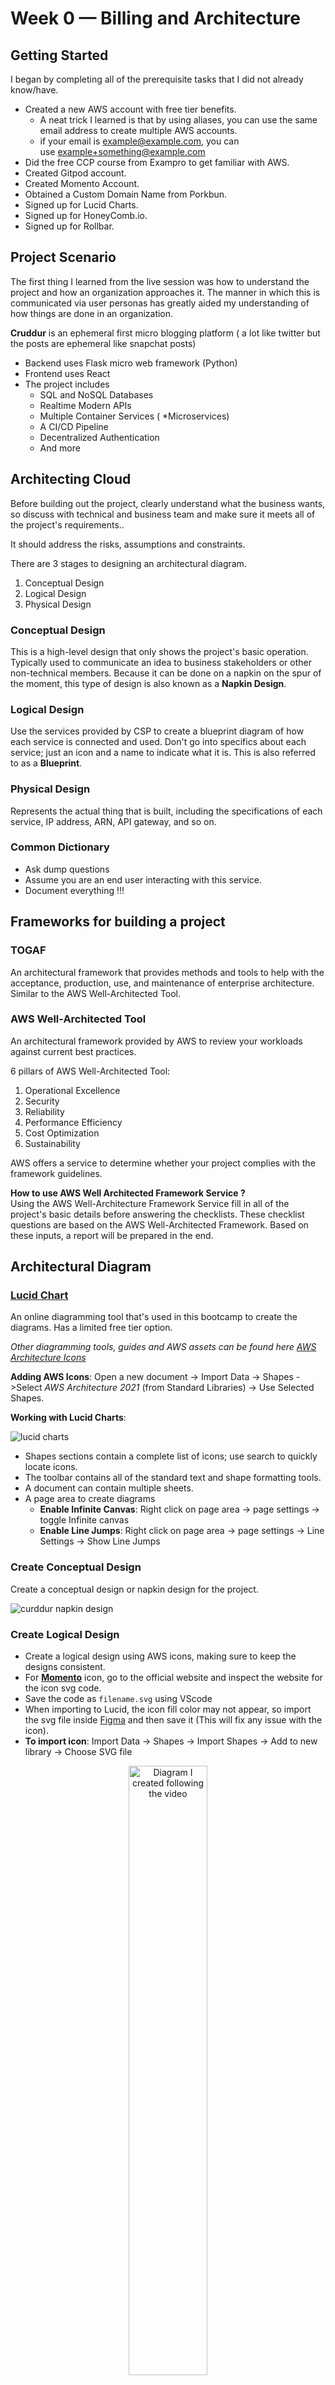 # Week 0 — Billing and Architecture

## **Getting Started**

I began by completing all of the prerequisite tasks that I did not already know/have.

- Created a new AWS account with free tier benefits.
  - A neat trick I learned is that by using aliases, you can use the same email address to create multiple AWS accounts.
  - if your email is example@example.com, you can use example+something@example.com
- Did the free CCP course from Exampro to get familiar with AWS.
- Created Gitpod account.
- Created Momento Account.
- Obtained a Custom Domain Name from Porkbun.
- Signed up for Lucid Charts.
- Signed up for HoneyComb.io.
- Signed up for Rollbar.

## Project Scenario

The first thing I learned from the live session was how to understand the project and how an organization approaches it. The manner in which this is communicated via user personas has greatly aided my understanding of how things are done in an organization.

**Cruddur** is an ephemeral first micro blogging platform ( a lot like twitter but the posts are ephemeral like snapchat posts)

- Backend uses Flask micro web framework (Python)
- Frontend uses React
- The project includes
  - SQL and NoSQL Databases
  - Realtime Modern APIs
  - Multiple Container Services ( *Microservices)
  - A CI/CD Pipeline
  - Decentralized Authentication
  - And more


## Architecting Cloud

Before building out the project, clearly understand what the business wants, so discuss with technical and business team and make sure it meets all of the project's requirements..

It should address the risks, assumptions and constraints.

There are 3 stages to designing an architectural diagram.

1. Conceptual Design
2. Logical Design
3. Physical Design

### Conceptual Design

This is a high-level design that only shows the project's basic operation. Typically used to communicate an idea to business stakeholders or other non-technical members. Because it can be done on a napkin on the spur of the moment, this type of design is also known as a **Napkin Design**.

### Logical Design

Use the services provided by CSP to create a blueprint diagram of how each service is connected and used. Don't go into specifics about each service; just an icon and a name to indicate what it is. This is also referred to as a **Blueprint**.

### Physical Design

Represents the actual thing that is built, including the specifications of each service, IP address, ARN, API gateway, and so on.

### Common Dictionary

- Ask dump questions
- Assume you are an end user interacting with this service.
- Document everything !!!

## Frameworks for building a project

### TOGAF

An architectural framework that provides methods and tools to help with the acceptance, production, use, and maintenance of enterprise architecture. Similar to the AWS Well-Architected Tool.

### AWS Well-Architected Tool

An architectural framework provided by AWS to review your workloads against current best practices.  

6 pillars of AWS Well-Architected Tool:

1. Operational Excellence
2. Security
3. Reliability
4. Performance Efficiency
5. Cost Optimization
6. Sustainability

AWS offers a service to determine whether your project complies with the framework guidelines.

**How to use AWS Well Architected Framework Service ?**  
Using the AWS Well-Architecture Framework Service fill in all of the project's basic details before answering the checklists. These checklist questions are based on the AWS Well-Architected Framework. Based on these inputs, a report will be prepared in the end.

## Architectural Diagram

### [Lucid Chart](https://lucid.app/)

An online diagramming tool that's used in this bootcamp to create the diagrams. Has a limited free tier option.

_Other diagramming tools, guides and AWS assets can be found here [AWS Architecture Icons](https://aws.amazon.com/architecture/icons/)_

**Adding AWS Icons**: Open a new document -> Import Data -> Shapes ->Select _AWS Architecture 2021_ (from Standard Libraries) -> Use Selected Shapes.

**Working with Lucid Charts**:

![lucid charts](media/week0/lucid-charts.png)

- Shapes sections contain a complete list of icons; use search to quickly locate icons.
- The toolbar contains all of the standard text and shape formatting tools.
- A document can contain multiple sheets.
- A page area to create diagrams
  - **Enable Infinite Canvas**:  Right click on page area -> page settings -> toggle Infinite canvas
  - **Enable Line Jumps**:   Right click on page area -> page settings -> Line Settings -> Show Line Jumps


### Create Conceptual Design

Create a conceptual design or napkin design for the project.

![curddur napkin design](media/week0/cruddur-napkin.png)

### Create Logical Design

- Create a logical design using AWS icons, making sure to keep the designs consistent.
- For [**Momento**](https://www.gomomento.com/) icon, go to the official website and inspect the website for the icon svg code.
- Save the code as `filename.svg` using VScode
- When importing to Lucid, the icon fill color may not appear, so import the svg file inside [Figma](https://www.figma.com/) and then save it (This will fix any issue with the icon).
- **To import icon**: Import Data -> Shapes -> Import Shapes -> Add to new library -> Choose SVG file

<div>
  <p align='center'><img src="media/week0/import-icon-lucid.png" alt="Diagram I created following the video" width="50%" alt="conceptual design"></p>
</div>

- Use the icons to create logical diagram

**Logical Design**

![Alt text](media/week0/crudder-logical.png)

### [Link to the design file in Lucid Chart](https://lucid.app/lucidchart/1c59d211-6a78-496e-bb86-1db0faf0f6a1/edit?viewport_loc=-1416%2C111%2C3751%2C1823%2Cyv5w6~Ut2Wm0&invitationId=inv_27a0a80d-9325-4670-b7ec-59ff707f157e")

<br>

## Security Considerations

Cyber security goal in an organization is to identify and inform any technical risks.  

- Protect data, applications and services associated with cloud.
- Reduce impact of breach and human errors
- Always stay up-to date of things happening in tech

## Adding MFA

- Root user is the most powerful user in an AWS account so its of the highest priority to secure this account
- MFA provides second layer of protection
- Use virtual or hardware MFA devices
- To set MFA -> profile -> security credentials -> set MFA
- Also add MFA to IAM user account.  

## Organization Unit

- Lets you manage everything centrally.
- Lets you create multiple, segregated accounts within an AWS account.
- There is no cost to AWS organisations

**Create OU(s)**  

- Go to AWS Organizations console and start creating OU inside root. Make sure name and tag them when doing so.

<div>
  <p align='center'><img src="media/week0/ou-1.png" alt="Diagram I created following the video" width="50%" alt="conceptual design"></p>
</div>

- You have the permission to rename, delete, move OU(s), nested OU(s).

<div>
  <p align='center'><img src="media/week0/ou-2.png" alt="Diagram I created following the video" width="50%" alt="conceptual design"></p>
</div>

- In most organizations OU(s) are created and set as standby OU(s) so that it can be allotted faster.

## AWS Cloud Trail

>Auditing service from AWS

<div>
  <p align='center'><img src="media/week0/cloudtrail-1.png" alt="Diagram I created following the video" width="50%" alt="conceptual design"></p>
</div>

- Records most of the API calls to your AWS account
- Can be used to monitor data security, auditing, etc.

**Create Cloud Trail**

- From dashboard create a trail and enable it for all account in Organization.
- Create a new S3 bucket for it.
- Set a KMS alias and tag the resource.
- Select _Management Events_.
- Tick both API activity options.
- When deleting the Trail make sure to delete s3 bucket and any unused _KMS customer managed keys_ as it can cost money

<p align='center'><img src="media/week0/cloudtrail-2.png" alt="Diagram I created following the video" width="70%" alt="conceptual design"></p>


## IAM User

User with lesser permission than root user. Its advised to create a IAM user and leave root user only for management related works

> Principle of least privilege

**Create IAM User**

- From IAM add user
- Add user to a group and tag
- Set MFA and Access Keys (for accessing AWS through CLI)

<div>
  <p align='center'><img src="media/week0/iam-1.png" alt="Diagram I created following the video" width="50%" alt="conceptual design"></p>
</div>



## Roles & Policies

- Role is a type of IAM identity that can be authenticated and authorized to utilize an AWS resource
  - Role is specifically used to assign to an entity.  

- Policy defines the permissions of the IAM identity.
  - Policy apply to both a role and users/group

**Create Role**

- From IAM left pane select roles.
- When creating a new role choose AWS Services and EC2 for now.
- Select _AdministratorAccess_ policy (gives all admin access)
<div>
  <p align='center'><img src="media/week0/iam-roles.png" alt="Diagram I created following the video" width="50%" alt="conceptual design"></p>
</div>

**Attach Policy**

- From IAM left pane select policies
- Select _SecurityAudit_ (read only policy) police and attach it to a role or a user group
- Another policy we can attach is AmazonEC2FullAccess (only EC2 access)

<div>
  <p align='center'><img src="media/week0/iam-policy.png" alt="Diagram I created following the video" width="50%" alt="conceptual design"></p>
</div>

## Service control policies (SCPs)

> A type of organization policy that you can use to manage permissions in your organization

[SCP](https://docs.aws.amazon.com/organizations/latest/userguide/orgs_manage_policies_scps.html)

- There are AWS managed and customer managed SCP policies
- SCPs can also be created

**SCP walkthrough**

- Search for SCP and go to features tab and select Service control policies (SCPs)
- or go to IAM and then to SCP
- or through OU

<div>
  <p align='center'><img src="media/week0/scp-1.png" alt="Diagram I created following the video" width="60%" alt="conceptual design"></p>
</div>

- Can create a new SCP policy and add this JSON file to prevent users from leaving OU

```bash
{
    "Version": "2012-10-17",
    "Statement": [
        {
            "Effect": "Deny",
            "Action": [
                "organizations:LeaveOrganization"
            ],
            "Resource": "*"
        }
    ]
}
```

- SCP can be attached/detached to an account

## Top 5 Security Best Practices

- Data Protection & Residency in accordance to Security Policy
- Identity & Access Management with Least Privilege
- Governance & Compliance of AWS Services being used
  - Global vs Regional Services
  - Compliant Services
- Shared Responsibility of Threat Detection.
- Incident Response Plans to include Cloud
